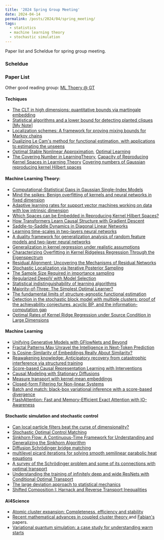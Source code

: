 ```yaml
---
title: '2024 Spring Group Meeting'
date: 2024-04-14
permalink: /posts/2024/04/spring_meeting/
tags:
  - statistics
  - machine learning theory
  - stochastic simulation
---
```

Paper list and Scheldue for spring group meeting.

### Scheldue

### Paper List

Other good reading group: [ML Thoery @ GT](https://mltheory.github.io/)


#### Techiques
- [The CLT in high dimensions: quantitative bounds via martingale embedding](https://arxiv.org/abs/1806.09087)
- [Statistical algorithms and a lower bound for detecting planted cliques](https://arxiv.org/abs/1201.1214) [[My Note]](https://2prime.github.io/files/researchnote/sq.pdf)
- [Localization schemes: A framework for proving mixing bounds for Markov chains](https://ieeexplore.ieee.org/abstract/document/9996618?casa_token=ApdMYTmDrtQAAAAA:D7DQOJJzM3japKKvjNocHJ9UGYYLN6MNsTKIsSO_Adfl_nb9VcT63fLpbJkohV4I35EbgqOPiQ)
- [Dualizing Le Cam's method for functional estimation, with applications to estimating the unseens](https://arxiv.org/abs/1902.05616)
- [Optimal Stable Nonlinear Approximation](https://arxiv.org/abs/2009.09907), [Optimal Learning](https://link.springer.com/article/10.1007/s10092-023-00564-y)
- [The Covering Number in LearningTheory](https://members.cbio.mines-paristech.fr/~jvert/svn/bibli/local/Zhou2002covering.pdf), [Capacity of Reproducing Kernel Spaces in Learning Theory](https://ieeexplore.ieee.org/document/1207372) [Covering numbers of Gaussian reproducing kernel Hilbert spaces](https://www.sciencedirect.com/science/article/pii/S0885064X11000069)

#### Machine Learning Theory:

- [Computational-Statistical Gaps in Gaussian Single-Index Models](https://arxiv.org/abs/2403.05529)
- [Mind the spikes: Benign overfitting of kernels and neural networks in fixed dimension](https://arxiv.org/abs/2305.14077)
- [Adaptive learning rates for support vector machines working on data with low intrinsic dimension](https://arxiv.org/abs/2003.06202)
- [Which Spaces can be Embedded in Reproducing Kernel Hilbert Spaces?](https://arxiv.org/abs/2312.14711)
- [How Transformers Learn Causal Structure with Gradient Descent](https://arxiv.org/abs/2402.14735)
- [Saddle-to-Saddle Dynamics in Diagonal Linear Networks](https://proceedings.neurips.cc/paper_files/paper/2023/hash/17a9ab4190289f0e1504bbb98d1d111a-Abstract-Conference.html)
- [Learning time-scales in two-layers neural networks](https://arxiv.org/abs/2303.00055)
- [A duality framework for generalization analysis of random feature models and two-layer neural networks](https://arxiv.org/abs/2305.05642)
- [Generalization in kernel regression under realistic assumptions](https://arxiv.org/abs/2312.15995)
- [Characterizing Overfitting in Kernel Ridgeless Regression Through the Eigenspectrum](https://arxiv.org/abs/2402.01297)
- [Residual Alignment: Uncovering the Mechanisms of Residual Networks](https://arxiv.org/abs/2401.09018)
- [Stochastic Localization via Iterative Posterior Sampling](https://arxiv.org/abs/2402.10758)
- [The Sample Size Required in importance sampling](https://www.jstor.org/stable/26542331)
- [Regularized DeepIV with Model Selection](https://arxiv.org/abs/2403.04236)
- [ Statistical indistinguishability of learning algorithms](https://proceedings.mlr.press/v202/kalavasis23a.html)
- [Majority-of-Three: The Simplest Optimal Learner?](https://arxiv.org/abs/2403.08831)
- [The fundamental limits of structure-agnostic functional estimation](https://arxiv.org/abs/2305.04116)
- [Detection in the stochastic block model with multiple clusters: proof of the achievability conjectures, acyclic BP, and the information-computation gap](https://arxiv.org/abs/1512.09080)
- [Optimal Rates of Kernel Ridge Regression under Source Condition in Large Dimensions](https://arxiv.org/abs/2401.01270)



#### Machine Learning
- [Unifying Generative Models with GFlowNets and Beyond](https://arxiv.org/abs/2209.02606)
- [Fractal Patterns May Unravel the Intelligence in Next-Token Prediction](https://arxiv.org/html/2402.01825v1)
- [Is Cosine-Similarity of Embeddings Really About Similarity?](https://arxiv.org/abs/2403.05440)
- [Reawakening knowledge: Anticipatory recovery from catastrophic interference via structured training](https://arxiv.org/abs/2403.09613)
- [Score-based Causal Representation Learning with
Interventions](https://arxiv.org/abs/2301.08230)
- [Causal Modeling with Stationary Diffusions](https://arxiv.org/abs/2310.17405)
- [Measure transport with kernel mean embeddings](https://arxiv.org/abs/2401.12967)
- [Closed-form Filtering for Non-linear Systems](https://arxiv.org/abs/2402.09796)
- [Batch and match: black-box variational inference with a score-based divergence](https://arxiv.org/abs/2402.14758)
- [FlashAttention: Fast and Memory-Efficient Exact Attention with IO-Awareness](https://arxiv.org/abs/2205.14135)


#### Stochastic simulation and stochastic control

- [Can local particle filters beat the curse of dimensionality?](https://arxiv.org/abs/1301.6585)
- [Stochastic Optimal Control Matching](https://arxiv.org/abs/2312.02027)
- [Sinkhorn Flow: A Continuous-Time Framework for Understanding and Generalizing the Sinkhorn Algorithm](https://arxiv.org/abs/2311.16706)
- [Diffusion Schrödinger bridge matching](https://proceedings.neurips.cc/paper_files/paper/2023/hash/c428adf74782c2092d254329b6b02482-Abstract-Conference.html)
- [multilevel picard iterations for solving smooth semilinear parabolic heat equations](https://arxiv.org/abs/1607.03295)
- [A survey of the Schrödinger problem and some of its connections with optimal transport](https://arxiv.org/pdf/1308.0215.pdf)
- [Understanding the training of infinitely deep and wide ResNets with Conditional Optimal Transport](https://arxiv.org/abs/2403.12887)
- [The large deviation approach to statistical mechanics](https://arxiv.org/abs/0804.0327)
- [Shifted Composition I: Harnack and Reverse Transport Inequalities](https://arxiv.org/abs/2311.14520)

#### AI4Science
- [Atomic cluster expansion: Completeness, efficiency and stability](https://arxiv.org/abs/1911.03550)
- [Recent mathematical advances in coupled cluster theory ](https://arxiv.org/abs/2401.07383) and [Fabian's](https://fabianfaulstich.com/links.html) papers.
- [Variational quantum simulation: a case study for understanding warm starts](https://arxiv.org/abs/2404.10044)
